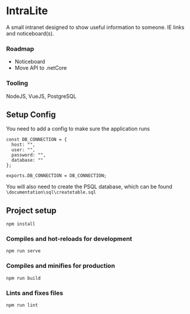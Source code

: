 # IntraLite
A small intranet designed to show useful information to someone. IE links and noticeboard(s). 

### Roadmap
* Noticeboard
* Move API to .netCore

### Tooling
NodeJS, VueJS, PostgreSQL


## Setup Config
You need to add a config to make sure the application runs
```
const DB_CONNECTION = {
  host: "",
  user: "",
  password: "",
  database: ""
};

exports.DB_CONNECTION = DB_CONNECTION;
```

You will also need to create the PSQL database, which can be found `\documentation\sql\createtable.sql`

## Project setup
```
npm install
```

### Compiles and hot-reloads for development
```
npm run serve
```

### Compiles and minifies for production
```
npm run build
```

### Lints and fixes files
```
npm run lint
```

